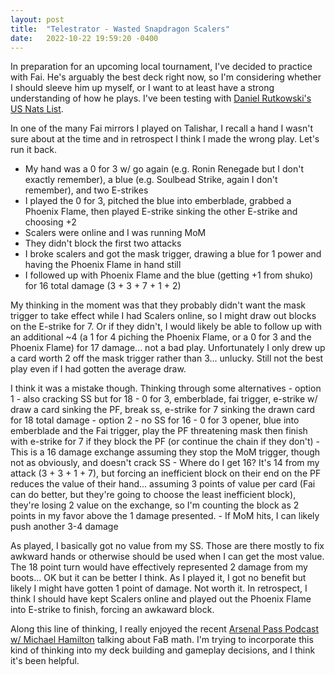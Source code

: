 ```yaml
---
layout: post
title:  "Telestrator - Wasted Snapdragon Scalers" 
date:   2022-10-22 19:59:20 -0400
---
```


In preparation for an upcoming local tournament, I've decided to practice with Fai. He's arguably the best deck right now, so I'm considering whether I should sleeve him up myself, or I want to at least have a strong understanding of how he plays. I've been testing with [Daniel Rutkowski's US Nats List](https://fabtcg.com/decklists/daniel-rutkowski-fai-deck---united-states-national-championship-092322/).

In one of the many Fai mirrors I played on Talishar, I recall a hand I wasn't sure about at the time and in retrospect I think I made the wrong play. Let's run it back. 

- My hand was a 0 for 3 w/ go again (e.g. Ronin Renegade but I don't exactly remember), a blue (e.g. Soulbead Strike, again I don't remember), and two E-strikes
- I played the 0 for 3, pitched the blue into emberblade, grabbed a Phoenix Flame, then played E-strike sinking the other E-strike and choosing +2
- Scalers were online and I was running MoM
- They didn't block the first two attacks
- I broke scalers and got the mask trigger, drawing a blue for 1 power and having the Phoenix Flame in hand still
- I followed up with Phoenix Flame and the blue (getting +1 from shuko) for 16 total damage (3 + 3 + 7 + 1 + 2)

My thinking in the moment was that they probably didn't want the mask trigger to take effect while I had Scalers online, so I might draw out blocks on the E-strike for 7. Or if they didn't, I would likely be able to follow up with an additional ~4 (a 1 for 4 piching the Phoenix Flame, or a 0 for 3 and the Phoenix Flame) for 17 damage... not a bad play. Unfortunately I only drew up a card worth 2 off the mask trigger rather than 3... unlucky. Still not the best play even if I had gotten the average draw.

I think it was a mistake though. Thinking through some alternatives
	- option 1 - also cracking SS but for 18
		- 0 for 3, emberblade, fai trigger, e-strike w/ draw a card sinking the PF, break ss, e-strike for 7 sinking the drawn card for 18 total damage
	- option 2 - no SS for 16
		- 0 for 3 opener, blue into emberblade and the Fai trigger, play the PF threatening mask then finish with e-strike for 7 if they block the PF (or continue the chain if they don't)
		- This is a 16 damage exchange assuming they stop the MoM trigger, though not as obviously, and doesn't crack SS
		- Where do I get 16? It's 14 from my attack (3 + 3 + 1 + 7), but forcing an inefficient block on their end on the PF reduces the value of their hand... assuming 3 points of value per card (Fai can do better, but they're going to choose the least inefficient block), they're losing 2 value on the exchange, so I'm counting the block as 2 points in my favor above the 1 damage presented.
		- If MoM hits, I can likely push another 3-4 damage

As played, I basically got no value from my SS. Those are there mostly to fix awkward hands or otherwise should be used when I can get the most value. The 18 point turn would have effectively represented 2 damage from my boots... OK but it can be better I think. As I played it, I got no benefit but likely I might have gotten 1 point of damage. Not worth it. In retrospect, I think I should have kept Scalers online and played out the Phoenix Flame into E-strike to finish, forcing an awkaward block. 

Along this line of thinking, I really enjoyed the recent [Arsenal Pass Podcast w/ Michael Hamilton](https://podcasts.apple.com/au/podcast/arsenal-pass-ep80-math-with-michael/id1564283250?i=1000583352667) talking about FaB math. I'm trying to incorporate this kind of thinking into my deck building and gameplay decisions, and I think it's been helpful.